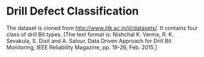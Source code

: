 # Drill Defect Classification





The dataset is cloned from http://www.iitk.ac.in/iil/datasets/. It contains four class of drill Bit types. [The text format is: Nishchal K. Verma, R. K. Sevakula, S. Dixit and A. Salour, Data Driven Approach for Drill Bit Monitoring, IEEE Reliability Magazine, pp. 19-26, Feb. 2015.]
